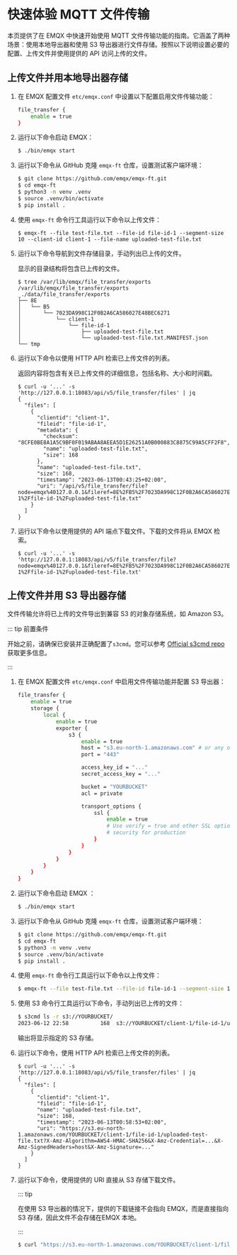 # 快速体验 MQTT 文件传输

本页提供了在 EMQX 中快速开始使用 MQTT 文件传输功能的指南。它涵盖了两种场景：使用本地导出器和使用 S3 导出器进行文件存储。按照以下说明设置必要的配置、上传文件并使用提供的 API 访问上传的文件。

## 上传文件并用本地导出器存储

1. 在 EMQX 配置文件 `etc/emqx.conf` 中设置以下配置启用文件传输功能：

   ```bash
   file_transfer {
       enable = true
   }
   ```

2. 运行以下命令启动 EMQX：

   ```bash
   $ ./bin/emqx start
   ```

3. 运行以下命令从 GitHub 克隆 `emqx-ft` 仓库，设置测试客户端环境：

   ```bash
   $ git clone https://github.com/emqx/emqx-ft.git
   $ cd emqx-ft
   $ python3 -m venv .venv
   $ source .venv/bin/activate
   $ pip install .
   ```

4. 使用 `emqx-ft` 命令行工具运行以下命令以上传文件：

   ```
   $ emqx-ft --file test-file.txt --file-id file-id-1 --segment-size 10 --client-id client-1 --file-name uploaded-test-file.txt
   ```

5. 运行以下命令导航到文件存储目录，手动列出已上传的文件。

   显示的目录结构将包含已上传的文件。

   ```
   $ tree /var/lib/emqx/file_transfer/exports
   /var/lib/emqx/file_transfer/exports
   _./data/file_transfer/exports
   ├── 8E
   │   └── B5
   │       └── 7023DA998C12F0B2A6CA586027E48BEC6271
   │           └── client-1
   │               └── file-id-1
   │                   ├── uploaded-test-file.txt
   │                   └── uploaded-test-file.txt.MANIFEST.json
   └── tmp
   ```

6. 运行以下命令以使用 HTTP API 检索已上传文件的列表。

   返回内容将包含有关已上传文件的详细信息，包括名称、大小和时间戳。

   ```
   $ curl -u '...' -s 'http://127.0.0.1:18083/api/v5/file_transfer/files' | jq
   {
     "files": [
       {
         "clientid": "client-1",
         "fileid": "file-id-1",
         "metadata": {
           "checksum": "8CFE0BE8A1A5C9BF0F019ABAA8AEEA5D1E26251A0B000883C8875C99A5CFF2F8",
           "name": "uploaded-test-file.txt",
           "size": 168
         },
         "name": "uploaded-test-file.txt",
         "size": 168,
         "timestamp": "2023-06-13T00:43:25+02:00",
         "uri": "/api/v5/file_transfer/file?node=emqx%40127.0.0.1&fileref=8E%2FB5%2F7023DA998C12F0B2A6CA586027E48BEC6271%2Fclient-1%2Ffile-id-1%2Fuploaded-test-file.txt"
       }
     ]
   }
   ```

7. 运行以下命令以使用提供的 API 端点下载文件。下载的文件将从 EMQX 检索。

   ```
   $ curl -u '...' -s 'http://127.0.0.1:18083/api/v5/file_transfer/file?node=emqx%40127.0.0.1&fileref=8E%2FB5%2F7023DA998C12F0B2A6CA586027E48BEC6271%2Fclient-1%2Ffile-id-1%2Fuploaded-test-file.txt'
   ```

## 上传文件并用 S3 导出器存储

文件传输允许将已上传的文件导出到兼容 S3 的对象存储系统，如 Amazon S3。

::: tip 前置条件

开始之前，请确保已安装并正确配置了`s3cmd`。您可以参考 [Official s3cmd repo](https://github.com/s3tools/s3cmd) 获取更多信息。

:::

1. 在 EMQX 配置文件 `etc/emqx.conf` 中启用文件传输功能并配置 S3 导出器：

   ```bash
   file_transfer {
       enable = true
       storage {
           local {
               enable = true
               exporter {
                   s3 {
                       enable = true
                       host = "s3.eu-north-1.amazonaws.com" # or any other S3-compatible storage
                       port = "443"

                       access_key_id = "..."
                       secret_access_key = "..."

                       bucket = "YOURBUCKET"
                       acl = private

                       transport_options {
                           ssl {
                               enable = true
                               # Use verify = true and other SSL options ensuring
                               # security for production
                           }
                       }
                   }
               }
           }
       }
   }
   ```

2. 运行以下命令启动 EMQX ：

   ```bash
   $ ./bin/emqx start
   ```

3. 运行以下命令从 GitHub 克隆 `emqx-ft` 仓库，设置测试客户端环境：

   ```bash
   $ git clone https://github.com/emqx/emqx-ft.git
   $ cd emqx-ft
   $ python3 -m venv .venv
   $ source .venv/bin/activate
   $ pip install .
   ```

4. 使用 `emqx-ft` 命令行工具运行以下命令以上传文件：

   ```bash
   $ emqx-ft --file test-file.txt --file-id file-id-1 --segment-size 10 --client-id client-1 --file-name uploaded-test-file.txt
   ```

5. 使用 S3 命令行工具运行以下命令，手动列出已上传的文件：

   ```bash
   $ s3cmd ls -r s3://YOURBUCKET/
   2023-06-12 22:58          168  s3://YOURBUCKET/client-1/file-id-1/uploaded-test-file.txt
   ```

   输出将显示指定的 S3 存储。

6. 运行以下命令，使用 HTTP API 检索已上传文件的列表。

   ```
   $ curl -u '...' -s 'http://127.0.0.1:18083/api/v5/file_transfer/files' | jq
   {
     "files": [
       {
         "clientid": "client-1",
         "fileid": "file-id-1",
         "name": "uploaded-test-file.txt",
         "size": 168,
         "timestamp": "2023-06-13T00:58:53+02:00",
         "uri": "https://s3.eu-north-1.amazonaws.com/YOURBUCKET/client-1/file-id-1/uploaded-test-file.txt?X-Amz-Algorithm=AWS4-HMAC-SHA256&X-Amz-Credential=...&X-Amz-SignedHeaders=host&X-Amz-Signature=..."
       }
     ]
   }
   ```

7. 运行以下命令，使用提供的 URI 直接从 S3 存储下载文件。

   ::: tip

   在使用 S3 导出器的情况下，提供的下载链接不会指向 EMQX，而是直接指向 S3 存储，因此文件不会存储在EMQX 本地。

   :::

   ```bash
   $ curl "https://s3.eu-north-1.amazonaws.com/YOURBUCKET/client-1/file-id-1/uploaded-test-file.txt?X-Amz-Algorithm=AWS4-HMAC-SHA256&X-Amz-Credential=...&X-Amz-SignedHeaders=host&X-Amz-Signature=..."
   ```

